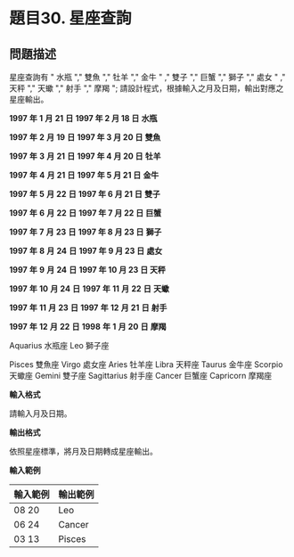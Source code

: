 # 題目30. 星座查詢

## 問題描述

星座查詢有 " 水瓶 "," 雙魚 "," 牡羊 "," 金牛 " ," 雙子 "," 巨蟹 "," 獅子 "," 處女 " ," 天秤 "," 天蠍 "," 射手 "," 摩羯 "; 請設計程式，根據輸入之月及日期，輸出對應之星座輸出。

**1997** **年** **1** **月** **21** **日** **1997 年 2 月 18 日** **水瓶**

**1997** **年** **2** **月** **19** **日** **1997 年 3 月 20 日** **雙魚**

**1997** **年** **3** **月** **21** **日** **1997 年 4 月 20 日** **牡羊**

**1997** **年** **4** **月** **21** **日** **1997 年 5 月 21 日** **金牛**

**1997** **年** **5** **月** **22** **日** **1997 年 6 月 21 日** **雙子**

**1997** **年** **6** **月** **22** **日** **1997 年 7 月 22 日** **巨蟹**

**1997** **年** **7** **月** **23** **日** **1997 年 8 月 23 日** **獅子**

**1997** **年** **8** **月** **24** **日** **1997 年 9 月 23 日** **處女**

**1997** **年** **9** **月** **24** **日** **1997 年 10 月 23 日 天秤**

**1997** **年** **10** **月** **24** **日** **1997** **年** **11** **月** **22** **日** **天蠍**

**1997** **年** **11** **月** **23** **日** **1997** **年** **12** **月** **21** **日** **射手**

**1997** **年** **12** **月** **22** **日** **1998** **年** **1** **月** **20** **日** **摩羯**

Aquarius 水瓶座 Leo 獅子座

Pisces 雙魚座 Virgo 處女座 Aries 牡羊座 Libra 天秤座 Taurus 金牛座 Scorpio 天蠍座 Gemini 雙子座 Sagittarius 射手座 Cancer 巨蟹座 Capricorn 摩羯座



**輸入格式**

請輸入月及日期。

**輸出格式**

依照星座標準，將月及日期轉成星座輸出。



**輸入範例**

| **輸入範例** | **輸出範例** |
| ------------ | ------------ |
| 08 20        | Leo          |
| 06 24        | Cancer       |
| 03 13        | Pisces       |

